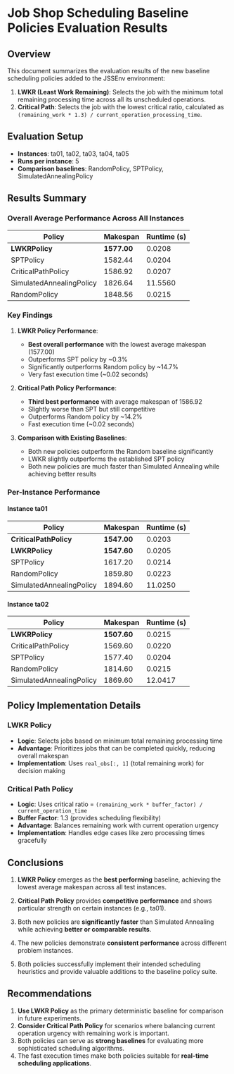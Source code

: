 # Job Shop Scheduling Baseline Policies Evaluation Results

## Overview

This document summarizes the evaluation results of the new baseline scheduling policies added to the JSSEnv environment:

1. **LWKR (Least Work Remaining)**: Selects the job with the minimum total remaining processing time across all its unscheduled operations.
2. **Critical Path**: Selects the job with the lowest critical ratio, calculated as `(remaining_work * 1.3) / current_operation_processing_time`.

## Evaluation Setup

- **Instances**: ta01, ta02, ta03, ta04, ta05
- **Runs per instance**: 5
- **Comparison baselines**: RandomPolicy, SPTPolicy, SimulatedAnnealingPolicy

## Results Summary

### Overall Average Performance Across All Instances

| Policy                  | Makespan | Runtime (s) |
|------------------------|----------|-------------|
| **LWKRPolicy**         | **1577.00** | 0.0208      |
| SPTPolicy              | 1582.44  | 0.0204      |
| CriticalPathPolicy     | 1586.92  | 0.0207      |
| SimulatedAnnealingPolicy | 1826.64 | 11.5560     |
| RandomPolicy           | 1848.56  | 0.0215      |

### Key Findings

1. **LWKR Policy Performance**: 
   - **Best overall performance** with the lowest average makespan (1577.00)
   - Outperforms SPT policy by ~0.3%
   - Significantly outperforms Random policy by ~14.7%
   - Very fast execution time (~0.02 seconds)

2. **Critical Path Policy Performance**:
   - **Third best performance** with average makespan of 1586.92
   - Slightly worse than SPT but still competitive
   - Outperforms Random policy by ~14.2%
   - Fast execution time (~0.02 seconds)

3. **Comparison with Existing Baselines**:
   - Both new policies outperform the Random baseline significantly
   - LWKR slightly outperforms the established SPT policy
   - Both new policies are much faster than Simulated Annealing while achieving better results

### Per-Instance Performance

#### Instance ta01
| Policy                  | Makespan | Runtime (s) |
|------------------------|----------|-------------|
| **CriticalPathPolicy** | **1547.00** | 0.0203      |
| **LWKRPolicy**         | **1547.60** | 0.0205      |
| SPTPolicy              | 1617.20  | 0.0214      |
| RandomPolicy           | 1859.80  | 0.0223      |
| SimulatedAnnealingPolicy | 1894.60 | 11.0250     |

#### Instance ta02
| Policy                  | Makespan | Runtime (s) |
|------------------------|----------|-------------|
| **LWKRPolicy**         | **1507.60** | 0.0215      |
| CriticalPathPolicy     | 1569.60  | 0.0220      |
| SPTPolicy              | 1577.40  | 0.0204      |
| RandomPolicy           | 1814.60  | 0.0215      |
| SimulatedAnnealingPolicy | 1869.60 | 12.0417     |

## Policy Implementation Details

### LWKR Policy
- **Logic**: Selects jobs based on minimum total remaining processing time
- **Advantage**: Prioritizes jobs that can be completed quickly, reducing overall makespan
- **Implementation**: Uses `real_obs[:, 1]` (total remaining work) for decision making

### Critical Path Policy
- **Logic**: Uses critical ratio = `(remaining_work * buffer_factor) / current_operation_time`
- **Buffer Factor**: 1.3 (provides scheduling flexibility)
- **Advantage**: Balances remaining work with current operation urgency
- **Implementation**: Handles edge cases like zero processing times gracefully

## Conclusions

1. **LWKR Policy** emerges as the **best performing** baseline, achieving the lowest average makespan across all test instances.

2. **Critical Path Policy** provides **competitive performance** and shows particular strength on certain instances (e.g., ta01).

3. Both new policies are **significantly faster** than Simulated Annealing while achieving **better or comparable results**.

4. The new policies demonstrate **consistent performance** across different problem instances.

5. Both policies successfully implement their intended scheduling heuristics and provide valuable additions to the baseline policy suite.

## Recommendations

1. **Use LWKR Policy** as the primary deterministic baseline for comparison in future experiments.
2. **Consider Critical Path Policy** for scenarios where balancing current operation urgency with remaining work is important.
3. Both policies can serve as **strong baselines** for evaluating more sophisticated scheduling algorithms.
4. The fast execution times make both policies suitable for **real-time scheduling applications**. 